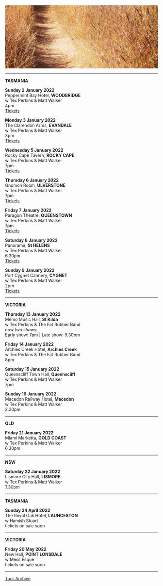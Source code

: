 ![](data/image/news/tourbanner2.jpg)


* * * * *

**TASMANIA**

**Sunday 2 January 2022**\
Peppermint Bay Hotel, **WOODBRIDGE**\
w Tex Perkins & Matt Walker\
4pm\
[Tickets](https://moshtix.com.au/v2/event/tex-perkins-matt-walker/130449)


**Monday 3 January 2022**\
The Clarendon Arms, **EVANDALE**\
w Tex Perkins & Matt Walker\
3pm\
[Tickets](https://www.moshtix.com.au/v2/event/tex-perkins-matt-walker/130450)

**Wednesday 5 January 2022**\
Rocky Cape Tavern, **ROCKY CAPE**\
w Tex Perkins & Matt Walker\
7pm\
[Tickets](https://www.moshtix.com.au/v2/event/tex-perkins-matt-walker/130452)

**Thursday 6 January 2022**\
Gnomon Room, **ULVERSTONE**\
w Tex Perkins & Matt Walker\
7pm\
[Tickets](https://www.moshtix.com.au/v2/event/tex-perkins-matt-walker/130454) 

**Friday 7 January 2022**\
Paragon Theatre, **QUEENSTOWN**\
w Tex Perkins & Matt Walker\
7pm\
[Tickets](https://www.moshtix.com.au/v2/event/tex-perkins-matt-walker/130455) 

**Saturday 8 January 2022**\
Panorama, **St HELENS**\
w Tex Perkins & Matt Walker\
6.30pm\
[Tickets](https://www.moshtix.com.au/v2/event/tex-perkins-matt-walker/130456) 

**Sunday 9 January 2022**\
Port Cygnet Cannery, **CYGNET**\
w Tex Perkins & Matt Walker\
2pm\
[Tickets](https://www.moshtix.com.au/v2/event/tex-perkins-matt-walker/130459)

* * * * *

**VICTORIA**

**Thursday 13 January 2022**\
Memo Music Hall, **St Kilda**\
w Tex Perkins & The Fat Rubber Band\
*now two shows:*\
Early show: 7pm | Late show: 9.30pm 

**Friday 14 January 2022**\
Archies Creek Hotel, **Archies Creek**\
w Tex Perkins & The Fat Rubber Band\
8pm

**Saturday 15 January 2022**\
Queenscliff Town Hall, **Queenscliff**\
w Tex Perkins & Matt Walker\
7pm

**Sunday 16 January 2022**\
Macedon Railway Hotel, **Macedon**\
w Tex Perkins & Matt Walker\
2.30pm

* * * * *

**QLD**

**Friday 21 January 2022**\
Miami Marketta, **GOLD COAST**\
w Tex Perkins & Matt Walker\
6.30pm

* * * * *

**NSW**

**Saturday 22 January 2022**\
Lismore City Hall, **LISMORE**\
w Tex Perkins & Matt Walker\
7.30pm

* * * * *


**TASMANIA**

**Sunday 24 April 2022**\
The Royal Oak Hotel, **LAUNCESTON**\
w Hamish Stuart\
tickets on sale soon 

* * * * * 


**VICTORIA**

**Friday 20 May 2022**\
New Hall, **POINT LONSDALE**\
w Mess Esque\
tickets on sale soon 

* * * * * 

[Tour Archive](tour/archive)

